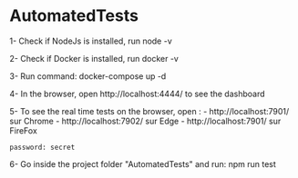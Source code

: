 # AutomatedTests

1- Check if NodeJs is installed, run node -v

2- Check if Docker is installed, run docker -v

3- Run command: docker-compose up -d

4- In the browser, open http://localhost:4444/ to see the dashboard

5- To see the real time tests on the browser, open :
    - http://localhost:7901/ sur Chrome
    - http://localhost:7902/ sur Edge
    - http://localhost:7901/ sur FireFox

    password: secret

6- Go inside the project folder "AutomatedTests" and run: npm run test